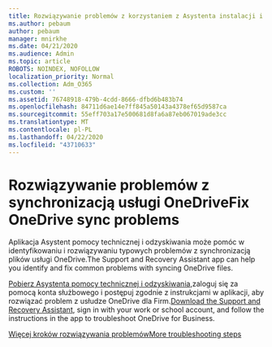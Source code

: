 ```yaml
---
title: Rozwiązywanie problemów z korzystaniem z Asystenta instalacji i odzyskiwania
ms.author: pebaum
author: pebaum
manager: mnirkhe
ms.date: 04/21/2020
ms.audience: Admin
ms.topic: article
ROBOTS: NOINDEX, NOFOLLOW
localization_priority: Normal
ms.collection: Adm_O365
ms.custom: ''
ms.assetid: 76748918-479b-4cdd-8666-dfbd6b483b74
ms.openlocfilehash: 84711d6ae14e7ff845a50143a4378ef65d9587ca
ms.sourcegitcommit: 55eff703a17e500681d8fa6a87eb067019ade3cc
ms.translationtype: MT
ms.contentlocale: pl-PL
ms.lasthandoff: 04/22/2020
ms.locfileid: "43710633"
---
```

# <a name="fix-onedrive-sync-problems"></a><span data-ttu-id="bd110-102">Rozwiązywanie problemów z synchronizacją usługi OneDrive</span><span class="sxs-lookup"><span data-stu-id="bd110-102">Fix OneDrive sync problems</span></span>

<span data-ttu-id="bd110-103">Aplikacja Asystent pomocy technicznej i odzyskiwania może pomóc w identyfikowaniu i rozwiązywaniu typowych problemów z synchronizacją plików usługi OneDrive.</span><span class="sxs-lookup"><span data-stu-id="bd110-103">The Support and Recovery Assistant app can help you identify and fix common problems with syncing OneDrive files.</span></span> 
  
<span data-ttu-id="bd110-104">[Pobierz Asystenta pomocy technicznej i odzyskiwania,](https://aka.ms/sara)zaloguj się za pomocą konta służbowego i postępuj zgodnie z instrukcjami w aplikacji, aby rozwiązać problem z usłudze OneDrive dla Firm.</span><span class="sxs-lookup"><span data-stu-id="bd110-104">[Download the Support and Recovery Assistant](https://aka.ms/sara), sign in with your work or school account, and follow the instructions in the app to troubleshoot OneDrive for Business.</span></span> 
  
[<span data-ttu-id="bd110-105">Więcej kroków rozwiązywania problemów</span><span class="sxs-lookup"><span data-stu-id="bd110-105">More troubleshooting steps</span></span>](https://go.microsoft.com/fwlink/?linkid=872097)
  

